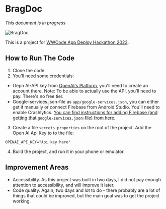# BragDoc

*This document is in progress*

![BragDoc](https://github.com/eevajonnapanula/BragDoc/assets/28345294/23a40276-6415-47bd-981d-fbeb44a1570d)

This is a project for [WWCode App Deploy Hackathon 2023](https://hopin.com/events/wwcode-app-deploy/registration).

## How to Run The Code

1. Clone the code.
2. You'll need some credentials:
  - Oepn AI-API key from [OpenAI's Platform](https://platform.openai.com/), you'll need to create an account there. Note: To be able to actually use the API, you'll need to pay. There's no free tier.
  - Google-services.json-file as `app/google-services.json`, you can either get it manually or connect Firebase from Android Studio. You'll need to enable Crashlytics. [You can find instructions for adding Firebase (and getting that `google-services.json`-file) from here.](https://firebase.google.com/docs/android/setup)
3. Create a file `secrets.properties` on the root of the project. Add the Open AI Api Key to to the file:
```
OPENAI_API_KEY="Api key here"
```
4. Build the project, and run it in your phone or emulator.

## Improvement Areas
- Accessibility. As this project was built in two days, I did not pay enough attention to accessibility, and will improve it later.
- Code quality. Again, two days and lot to do - there probably are a lot of things that could be improved, but the main goal was to get the project working.
